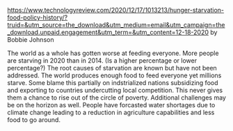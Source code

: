https://www.technologyreview.com/2020/12/17/1013213/hunger-starvation-food-policy-history/?truid=&utm_source=the_download&utm_medium=email&utm_campaign=the_download.unpaid.engagement&utm_term=&utm_content=12-18-2020
by Bobbie Johnson

The world as a whole has gotten worse at feeding everyone. More people are starving in 2020 than in 2014. (Is a higher percentage or lower percentage?) The root causes of starvation are known but have not been addressed. The world produces enough food to feed everyone yet millions starve. Some blame this partially on indstrialized nations subsidizing food and exporting to countries undercutting local competition. This never gives them a chance to rise out of the circle of poverty. Additional challenges may be on the horizon as well. People have forcasted water shortages due to climate change leading to a reduction in agriculture capabilities and less food to go around.

